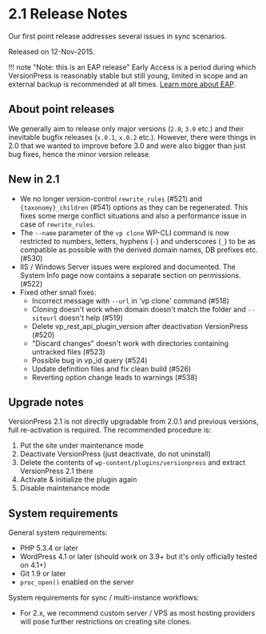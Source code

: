 # 2.1 Release Notes

Our first point release addresses several issues in sync scenarios.

Released on 12-Nov-2015.

!!! note "Note: this is an EAP release"
    Early Access is a period during which VersionPress is reasonably stable but still young, limited in scope and an external backup is recommended at all times. [Learn more about EAP](../getting-started/about-eap.md).

## About point releases

We generally aim to release only major versions (`2.0`, `3.0` etc.) and their inevitable bugfix releases (`x.0.1`, `x.0.2` etc.). However, there were things in 2.0 that we wanted to improve before 3.0 and were also bigger than just bug fixes, hence the minor version release.


## New in 2.1

 - We no longer version-control `rewrite_rules` (#521) and `{taxonomy}_children` (#541) options as they can be regenerated. This fixes some merge conflict situations and also a performance issue in case of `rewrite_rules`.
 - The `--name` parameter of the `vp clone` WP-CLI command is now restricted to numbers, letters, hyphens (`-`) and underscores (`_`) to be as compatible as possible with the derived domain names, DB prefixes etc. (#530)
 - IIS / Windows Server issues were explored and documented. The System Info page now contains a separate section on permissions. (#522)
 - Fixed other small fixes:
     - Incorrect message with `--url` in 'vp clone' command (#518)
     - Cloning doesn't work when domain doesn't match the folder and `--siteurl` doesn't help (#519)
     - Delete vp_rest_api_plugin_version after deactivation VersionPress (#520)
     - "Discard changes" doesn't work with directories containing untracked files (#523)
     - Possible bug in vp_id query (#524)
     - Update definition files and fix clean build (#526)
     - Reverting option change leads to warnings (#538)


## Upgrade notes

VersionPress 2.1 is not directly upgradable from 2.0.1 and previous versions, full re-activation is required. The recommended procedure is:

 1. Put the site under maintenance mode
 2. Deactivate VersionPress (just deactivate, do not uninstall)
 3. Delete the contents of `wp-content/plugins/versionpress` and extract VersionPress 2.1 there
 4. Activate & initialize the plugin again
 5. Disable maintenance mode


## System requirements

General system requirements:

 - PHP 5.3.4 or later
 - WordPress 4.1 or later (should work on 3.9+ but it's only officially tested on 4.1+)
 - Git 1.9 or later
 - `proc_open()` enabled on the server

System requirements for sync / multi-instance workflows:

 - For 2.x, we recommend custom server / VPS as most hosting providers will pose further restrictions on creating site clones.

